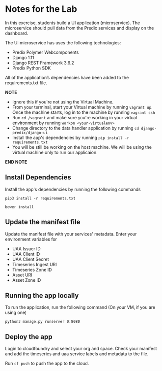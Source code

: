 # Notes for the Lab

In this exercise, students build a UI application (microservice). The microservice should pull data from the Predix services and display on the dashboard. 

The UI microservice has uses the following technologies:
* Predix Polymer Webcomponents
* Django 1.11
* Django REST Framework 3.6.2
* Predix Python SDK

All of the application’s dependencies have been added to the requirements.txt file.

**NOTE**
* Ignore this if you're not using the Virtual Machine.
* From your terminal, start your Virtual machine by running ```vagrant up```. Once the machine starts, log in to the machine by running ```vagrant ssh```
* Run ```cd /vagrant``` and make sure you're working in your virtual environment by running ```workon <your-virtualenv>```
* Change directory to the data handler application by running ```cd django-predix/django-ui```
* Install the app's dependencies by running ```pip install -r requirements.txt```
* You will be still be working on the host machine. We will be using the virtual machine only to run our applicaion.

**END NOTE**

## Install Dependencies
Install the app's dependencies by running the following commands

```pip3 install -r requirements.txt```

```bower install```

## Update the manifest file

Update the manifest file with your services' metadata. Enter your environment variables for
* UAA Issuer ID
* UAA Client ID
* UAA Client Secret
* Timeseries Ingest URI
* Timeseries Zone ID
* Asset URI
* Asset Zone ID

## Running the app locally

To run the application, run the following command (On your VM, if you are using one)

```python3 manage.py runserver 0:8080```

## Deploy the app

Login to cloudfoundry and select your org and space. Check your manifest and add the timeseries and uaa service labels and metadata to the file.

Run ```cf push``` to push the app to the cloud.
